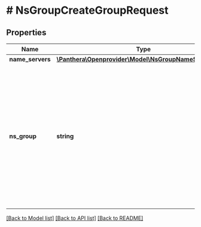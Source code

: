 # # NsGroupCreateGroupRequest

## Properties

Name | Type | Description | Notes
------------ | ------------- | ------------- | -------------
**name_servers** | [**\Panthera\Openprovider\Model\NsGroupNameServersSet[]**](NsGroupNameServersSet.md) |  | [optional]
**ns_group** | **string** | Plain text name of the nameserver group, which can consist of several nameservers with attached IPs. Once created in Openprovider reseller account, nameserver group can be reused for operations with domains. | [optional]

[[Back to Model list]](../../README.md#models) [[Back to API list]](../../README.md#endpoints) [[Back to README]](../../README.md)
